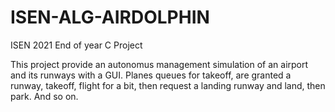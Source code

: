 # ISEN-ALG-AIRDOLPHIN
ISEN 2021 End of year C Project

This project provide an autonomus management simulation of an airport and its runways with a GUI.
Planes queues for takeoff, are granted a runway, takeoff, flight for a bit, then request a landing runway and land, then park. And so on.
